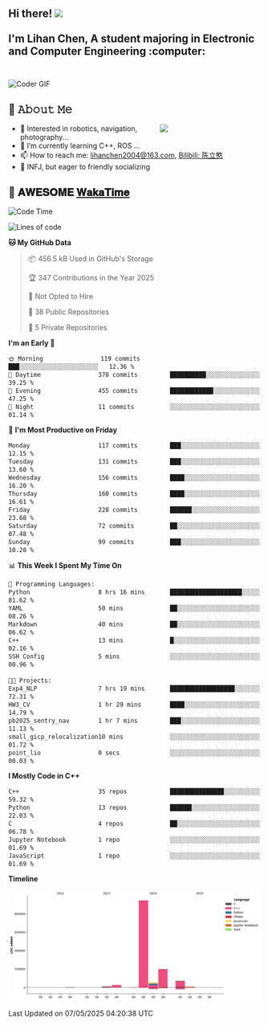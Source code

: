 <h2 align="left">
 <abc>
  <br>Hi there! <img src="https://user-images.githubusercontent.com/42378118/110234147-e3259600-7f4e-11eb-95be-0c4047144dea.gif" width="30"><br>
  <br> I'm Lihan Chen, A student majoring in Electronic and Computer Engineering :computer:<br>
  <br>
 </abc>
</h2>

<img align="center" src="https://media.giphy.com/media/SWoSkN6DxTszqIKEqv/giphy.gif" alt="Coder GIF" width="500">

## :book: 𝙰𝚋𝚘𝚞𝚝 𝙼𝚎

<img align="right" width="40%" src="https://github-readme-stats.vercel.app/api?username=LihanChen2004&show_icons=true&icon_color=CE1D2D&text_color=718096&bg_color=ffffff&hide_title=true" />

- 🌟 Interested in robotics, navigation, photography...
- 🌱 I’m currently learning C++, ROS ... 
- 📫 How to reach me: lihanchen2004@163.com, [Bilibili: 陈立憨](https://space.bilibili.com/170786212)
- 👯 INFJ, but eager to friendly socializing

## 📜 𝐀𝐖𝐄𝐒𝐎𝐌𝐄 [𝐖𝐚𝐤𝐚𝐓𝐢𝐦𝐞](https://github.com/anmol098/waka-readme-stats)

<!--START_SECTION:waka-->
![Code Time](http://img.shields.io/badge/Code%20Time-1%2C068%20hrs%2036%20mins-blue)

![Lines of code](https://img.shields.io/badge/From%20Hello%20World%20I%27ve%20Written-1.3%20million%20lines%20of%20code-blue)

**🐱 My GitHub Data** 

> 📦 456.5 kB Used in GitHub's Storage 
 > 
> 🏆 347 Contributions in the Year 2025
 > 
> 🚫 Not Opted to Hire
 > 
> 📜 38 Public Repositories 
 > 
> 🔑 5 Private Repositories 
 > 
**I'm an Early 🐤** 

```text
🌞 Morning                119 commits         ███░░░░░░░░░░░░░░░░░░░░░░   12.36 % 
🌆 Daytime                378 commits         ██████████░░░░░░░░░░░░░░░   39.25 % 
🌃 Evening                455 commits         ████████████░░░░░░░░░░░░░   47.25 % 
🌙 Night                  11 commits          ░░░░░░░░░░░░░░░░░░░░░░░░░   01.14 % 
```
📅 **I'm Most Productive on Friday** 

```text
Monday                   117 commits         ███░░░░░░░░░░░░░░░░░░░░░░   12.15 % 
Tuesday                  131 commits         ███░░░░░░░░░░░░░░░░░░░░░░   13.60 % 
Wednesday                156 commits         ████░░░░░░░░░░░░░░░░░░░░░   16.20 % 
Thursday                 160 commits         ████░░░░░░░░░░░░░░░░░░░░░   16.61 % 
Friday                   228 commits         ██████░░░░░░░░░░░░░░░░░░░   23.68 % 
Saturday                 72 commits          ██░░░░░░░░░░░░░░░░░░░░░░░   07.48 % 
Sunday                   99 commits          ███░░░░░░░░░░░░░░░░░░░░░░   10.28 % 
```


📊 **This Week I Spent My Time On** 

```text
💬 Programming Languages: 
Python                   8 hrs 16 mins       ████████████████████░░░░░   81.62 % 
YAML                     50 mins             ██░░░░░░░░░░░░░░░░░░░░░░░   08.26 % 
Markdown                 40 mins             ██░░░░░░░░░░░░░░░░░░░░░░░   06.62 % 
C++                      13 mins             █░░░░░░░░░░░░░░░░░░░░░░░░   02.16 % 
SSH Config               5 mins              ░░░░░░░░░░░░░░░░░░░░░░░░░   00.96 % 

🐱‍💻 Projects: 
Exp4_NLP                 7 hrs 19 mins       ██████████████████░░░░░░░   72.31 % 
HW3_CV                   1 hr 29 mins        ████░░░░░░░░░░░░░░░░░░░░░   14.79 % 
pb2025_sentry_nav        1 hr 7 mins         ███░░░░░░░░░░░░░░░░░░░░░░   11.13 % 
small_gicp_relocalization10 mins             ░░░░░░░░░░░░░░░░░░░░░░░░░   01.72 % 
point_lio                0 secs              ░░░░░░░░░░░░░░░░░░░░░░░░░   00.03 % 
```

**I Mostly Code in C++** 

```text
C++                      35 repos            ███████████████░░░░░░░░░░   59.32 % 
Python                   13 repos            ██████░░░░░░░░░░░░░░░░░░░   22.03 % 
C                        4 repos             ██░░░░░░░░░░░░░░░░░░░░░░░   06.78 % 
Jupyter Notebook         1 repo              ░░░░░░░░░░░░░░░░░░░░░░░░░   01.69 % 
JavaScript               1 repo              ░░░░░░░░░░░░░░░░░░░░░░░░░   01.69 % 
```



**Timeline**

![Lines of Code chart](https://raw.githubusercontent.com/LihanChen2004/LihanChen2004/main/assets/bar_graph.png)


 Last Updated on 07/05/2025 04:20:38 UTC
<!--END_SECTION:waka-->

<!--
**LihanChen2004/LihanChen2004** is a ✨ _special_ ✨ repository because its `README.md` (this file) appears on your GitHub profile.

Here are some ideas to get you started:

- 🔭 I’m currently working on ...
- 🌱 I’m currently learning ...
- 👯 I’m looking to collaborate on ...
- 🤔 I’m looking for help with ...
- 💬 Ask me about ...
- 📫 How to reach me: ...
- 😄 Pronouns: ...
- ⚡ Fun fact: ...
-->
